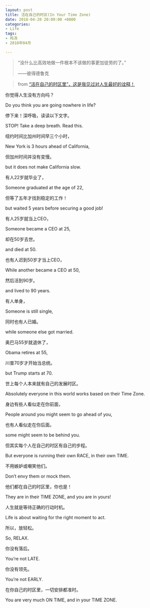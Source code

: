 ```yaml
---
layout: post
title: 活在自己的时区(In Your Time Zone)
date: 2018-04-20 20:09:00 +0800
categories:
- Life
tags:
- 鸡汤
- 2018年04月

---
```


<blockquote class="blockquote-center">
<p>“没什么比高效地做一件根本不该做的事更加徒劳的了。”</p>
<p>——彼得德鲁克</p>
</blockquote>

> from [“活在自己的时区里”，这是我见过对人生最好的诠释！](http://www.nanoer.net/resource/sd/2017-05-31/779.html)

你觉得人生没有方向吗？

Do you think you are going nowhere in life?

停下来！深呼吸，读读以下文字。

STOP! Take a deep breath. Read this.

纽约时间比加州时间早三个小时，

New York is 3 hours ahead of California,

但加州时间并没有变慢。

but it does not make California slow.

有人22岁就毕业了，

Someone graduated at the age of 22,

但等了五年才找到稳定的工作！

but waited 5 years before securing a good job!

有人25岁就当上CEO，

Someone became a CEO at 25,

却在50岁去世。

and died at 50.

也有人迟到50岁才当上CEO，

While another became a CEO at 50,

然后活到90岁。

and lived to 90 years.

有人单身，

Someone is still single,

同时也有人已婚。

while someone else got married.

奥巴马55岁就退休了，

Obama retires at 55,

川普70岁才开始当总统。

but Trump starts at 70.

世上每个人本来就有自己的发展时区。

Absolutely everyone in this world works based on their Time Zone.

身边有些人看似走在你前面，

People around you might seem to go ahead of you,

也有人看似走在你后面。

some might seem to be behind you.

但其实每个人在自己的时区有自己的步程。

But everyone is running their own RACE, in their own TIME.

不用嫉妒或嘲笑他们。

Don’t envy them or mock them.

他们都在自己的时区里，你也是！

They are in their TIME ZONE, and you are in yours!

人生就是等待正确的行动时机。

Life is about waiting for the right moment to act.

所以，放轻松。

So, RELAX.

你没有落后。

You’re not LATE.

你没有领先。

You’re not EARLY.

在你自己的时区里，一切安排都准时。

You are very much ON TIME, and in your TIME ZONE.